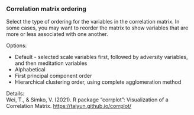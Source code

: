 ### Correlation matrix ordering  

Select the type of ordering for the variables in the correlation matrix. In some
cases, you may want to reorder the matrix to show variables that are more or less
associated with one another.  

Options:  

-   Default - selected scale variables first, followed by adversity variables, and then meditation variables  
-   Alphabetical  
-   First principal component order  
-   Hierarchical clustering order, using complete agglomeration method  

Details:  
Wei, T., & Simko, V. (2021). R package “corrplot”: Visualization of a Correlation Matrix. <a href="https://taiyun.github.io/corrplot/" target="_blank">https://taiyun.github.io/corrplot/</a>
